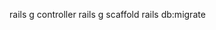 rails g controller <controller name> <action name>
rails g scaffold <scaffold name> <scaffold values one by one>
rails db:migrate    